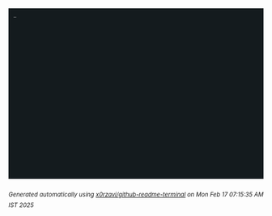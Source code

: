 <div align="justify">
<picture>
    <source media="(prefers-color-scheme: dark)" srcset="./output.gif">
    <source media="(prefers-color-scheme: light)" srcset="./output.gif">
    <img alt="GIFOS" src="output.gif">
</picture>

<sub><i>Generated automatically using [x0rzavi/github-readme-terminal](https://github.com/x0rzavi/github-readme-terminal) on Mon Feb 17 07:15:35 AM IST 2025</i></sub>

<!-- <details>
<summary>More details</summary>

</details> -->
</div>

<!-- Image deletion URL: NONE -->